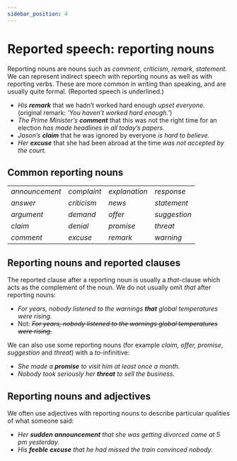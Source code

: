 ```yaml
---
sidebar_position: 4
---
```


# Reported speech: reporting nouns

Reporting nouns are nouns such as *comment*, *criticism*, *remark*, *statement*. We can represent indirect speech with reporting nouns as well as with reporting verbs. These are more common in writing than speaking, and are usually quite formal. (Reported speech is underlined.)

- *His* ***remark*** that we hadn’t worked hard enough *upset everyone.* (original remark: *‘You haven’t worked hard enough.’*)
- *The Prime Minister’s* ***comment*** that this was not the right time for an election *has made headlines in all today’s papers.*
- *Jason’s* ***claim*** that he was ignored by everyone *is hard to believe.*
- *Her* ***excuse*** that she had been abroad at the time *was not accepted by the court.*

## Common reporting nouns

<table><tbody><tr valign="top"><td><i>announcement</i></td><td><i>complaint</i></td><td><i>explanation</i></td><td><i>response</i></td></tr><tr valign="top"><td><i>answer</i></td><td><i>criticism</i></td><td><i>news</i></td><td><i>statement</i></td></tr><tr valign="top"><td><i>argument</i></td><td><i>demand</i></td><td><i>offer</i></td><td><i>suggestion</i></td></tr><tr valign="top"><td><i>claim</i></td><td><i>denial</i></td><td><i>promise</i></td><td><i>threat</i></td></tr><tr valign="top"><td><i>comment</i></td><td><i>excuse</i></td><td><i>remark</i></td><td><i>warning</i></td></tr></tbody></table>

## Reporting nouns and reported clauses

The reported clause after a reporting noun is usually a *that*\-clause which acts as the complement of the noun. We do not usually omit *that* after reporting nouns:

- *For years, nobody listened to the warnings **that** global temperatures were rising.*
- Not: *~~For years, nobody listened to the warnings global temperatures were rising.~~*

We can also use some reporting nouns (for example *claim, offer, promise*, *suggestion* and *threat*) with a *to*\-infinitive:

- *She made a **promise** to visit him at least once a month.*
- *Nobody took seriously her **threat** to sell the business.*

## Reporting nouns and adjectives

We often use adjectives with reporting nouns to describe particular qualities of what someone said:

- *Her **sudden*** ***announcement** that she was getting divorced came at 5 pm yesterday.*
- *His **feeble*** ***excuse** that he had missed the train convinced nobody.*
